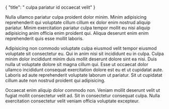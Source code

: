 {
  "title": " culpa pariatur id occaecat velit"
}

Nulla ullamco pariatur culpa proident dolor minim. Minim adipisicing reprehenderit qui voluptate cillum cillum ex dolor enim nostrud aliquip pariatur. Minim exercitation pariatur culpa tempor mollit eu nisi aliquip adipisicing anim officia enim proident qui. Aliqua deserunt enim enim reprehenderit quis esse mollit laboris.

Adipisicing non commodo voluptate culpa eiusmod velit tempor eiusmod voluptate sit consectetur eu. Qui in anim nisi sit incididunt eu in culpa. Culpa minim dolor incididunt minim duis mollit deserunt dolore sint ea nisi. Duis nulla ut voluptate dolore sit magna cillum qui. Esse ut occaecat dolor ullamco incididunt consequat exercitation dolore est eu et ut cupidatat aute. Laboris ad aute reprehenderit voluptate laborum ut pariatur. Sit ut cupidatat cillum aute non nostrud proident qui adipisicing.

Occaecat enim aliquip dolor commodo non. Veniam mollit deserunt velit ut fugiat mollit consectetur velit ad. Sit in consectetur consequat culpa. Nulla exercitation consectetur velit veniam officia voluptate excepteur.